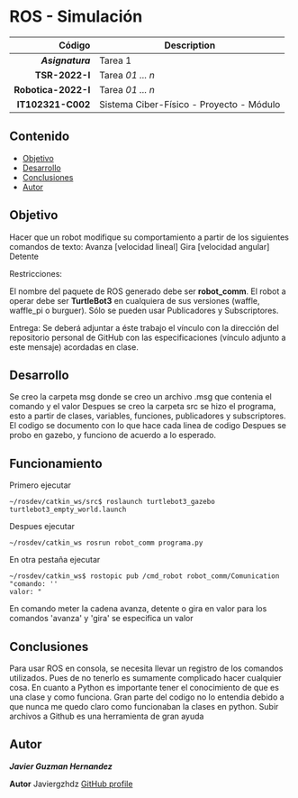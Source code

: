 # ROS - Simulación

| Código | Description |
| ------:| ----------- |
| ***Asignatura*** | Tarea 1 | 
| **TSR-2022-I** | Tarea *01 ... n* |
| **Robotica-2022-I**  | Tarea *01 ... n* |
| **IT102321-C002** | Sistema Ciber-Físico - Proyecto - Módulo |

## Contenido

- [Objetivo](#objetivo)
- [Desarrollo](#desarrollo)
- [Conclusiones](#conclusiones)
- [Autor](#autor)

## Objetivo

Hacer que un robot modifique su comportamiento a partir de los siguientes comandos de texto:
Avanza  [velocidad lineal]
Gira        [velocidad angular]
Detente

Restricciones:

El nombre del paquete de ROS generado debe ser **robot_comm**.
El robot a operar debe ser **TurtleBot3** en cualquiera de sus versiones (waffle, waffle_pi o burguer).
Sólo se pueden usar Publicadores y Subscriptores.

Entrega:
Se deberá adjuntar a éste trabajo el vínculo con la dirección del repositorio personal de GitHub con las especificaciones (vínculo adjunto a este mensaje) acordadas en clase.

## Desarrollo
Se creo la carpeta msg donde se creo un archivo .msg que contenia el comando y el valor
Despues se creo la carpeta src se hizo el programa, esto a partir de clases, variables, funciones, publicadores y subscriptores.
El codigo se documento con lo que hace cada linea de codigo
Despues se probo en gazebo, y funciono de acuerdo a lo esperado.

## Funcionamiento
Primero ejecutar

```
~/rosdev/catkin_ws/src$ roslaunch turtlebot3_gazebo turtlebot3_empty_world.launch
```
Despues ejecutar
```
~/rosdev/catkin_ws rosrun robot_comm programa.py
```

En otra pestaña ejecutar
```
~/rosdev/catkin_ws$ rostopic pub /cmd_robot robot_comm/Comunication "comando: ''
valor: "
```
En comando meter la cadena avanza, detente o gira
en valor para los comandos 'avanza' y 'gira' se especifica un valor

## Conclusiones
Para usar ROS en consola, se necesita llevar un registro de los comandos utilizados. Pues de no tenerlo es sumamente complicado hacer cualquier cosa.
En cuanto a Python es importante tener el conocimiento de que es una clase y como funciona. Gran parte del codigo no lo entendia debido a que nunca me quedo claro como funcionaban la clases en python.
Subir archivos a Github es una herramienta de gran ayuda

## Autor

***Javier Guzman Hernandez***

**Autor** Javiergzhdz [GitHub profile](https://github.com/Javiergzhdz)